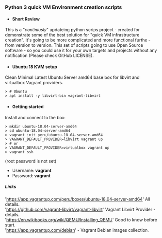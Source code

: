 ### Python 3 quick VM Environment creation scripts
* #### Short Review
This is a "_continiusly_" updateing python scrips project - created for demonstrate some of the best solution for "quick VM infrastructure creation". It's going to be more complicated and more functional furthe - from version to version. This set of scripts going to use Open Source software - so you could use it for your own targets and projects without any notification (Please check GitHub LICENSE).
* #### Ubuntu 18 KVM setup
Clean Minimal Latest Ubuntu Server amd64 base box for libvirt and virtualbox Vagrant providers.

    > # Ubuntu
    > apt install -y libvirt-bin vagrant-libvirt
    
* #### Getting started
Install and connect to the box:

    > mkdir ubuntu-18.04-server-amd64
    > cd ubuntu-18.04-server-amd64
    > vagrant init peru/ubuntu-18.04-server-amd64
    > VAGRANT_DEFAULT_PROVIDER=libvirt vagrant up
    > # or
    > VAGRANT_DEFAULT_PROVIDER=virtualbox vagrant up
    > vagrant ssh
    
(root password is not set)
* Username: __vagrant__
* Password: __vagrant__


##### __Links__
'<https://app.vagrantup.com/peru/boxes/ubuntu-18.04-server-amd64>' All details.  
'<https://github.com/vagrant-libvirt/vagrant-libvirt>' Vagrant Libvirt Provider - details.  
'<https://en.wikibooks.org/wiki/QEMU/Installing_QEMU>' Good to know before start.  
'<https://app.vagrantup.com/debian>' - Vagrant Debian images collection.
